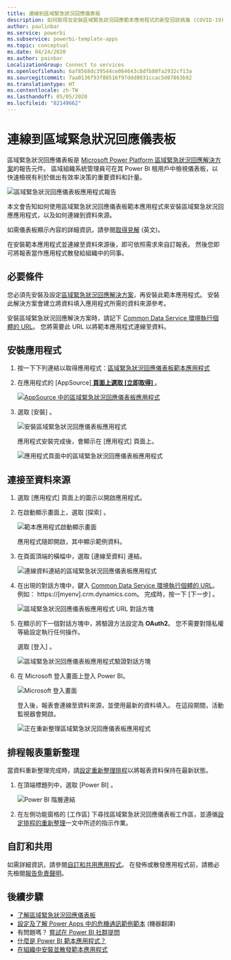 ```yaml
---
title: 連線到區域緊急狀況回應儀表板
description: 如何取得及安裝區域緊急狀況回應範本應用程式的新型冠狀病毒 (COVID-19) 決策支援儀表板，以及如何連線至資料
author: paulinbar
ms.service: powerbi
ms.subservice: powerbi-template-apps
ms.topic: conceptual
ms.date: 04/24/2020
ms.author: painbar
LocalizationGroup: Connect to services
ms.openlocfilehash: 6af8568dc39544ce064643c8dfb80fa2932cf13a
ms.sourcegitcommit: 7aa0136f93f88516f97ddd8031ccac5d07863b92
ms.translationtype: HT
ms.contentlocale: zh-TW
ms.lasthandoff: 05/05/2020
ms.locfileid: "82149662"
---
```

# <a name="connect-to-the-regional-emergency-response-dashboard"></a>連線到區域緊急狀況回應儀表板
區域緊急狀況回應儀表板是 [Microsoft Power Platform 區域緊急狀況回應解決方案](https://docs.microsoft.com/powerapps/sample-apps/regional-emergency-response/overview)的報告元件。 區域組織系統管理員可在其 Power BI 租用戶中檢視儀表板，以快速檢視有利於做出有效率決策的重要資料和計量。

![區域緊急狀況回應儀表板應用程式報告](media/service-connect-to-regional-emergency-response/service-regional-emergency-response-app-report.png)

本文會告知如何使用區域緊急狀況回應儀表板範本應用程式來安裝區域緊急狀況回應應用程式，以及如何連線到資料來源。

如需儀表板顯示內容的詳細資訊，請參閱[取得見解](https://docs.microsoft.com/powerapps/sample-apps/regional-emergency-response/portals-admin-reporting#get-insights) (英文)。

在安裝範本應用程式並連線至資料來源後，即可依照需求來自訂報表。 然後您即可將報表當作應用程式散發給組織中的同事。

## <a name="prerequisites"></a>必要條件

您必須先安裝及設定[區域緊急狀況回應解決方案](https://docs.microsoft.com/powerapps/sample-apps/regional-emergency-response/deploy)，再安裝此範本應用程式。 安裝此解決方案會建立將資料填入應用程式所需的資料來源參考。

安裝區域緊急狀況回應解決方案時，請記下 [Common Data Service 環境執行個體的 URL](https://docs.microsoft.com/powerapps/sample-apps/regional-emergency-response/deploy#step-5-configure-and-publish-power-bi-dashboard)。 您將需要此 URL 以將範本應用程式連線至資料。

## <a name="install-the-app"></a>安裝應用程式

1. 按一下下列連結以取得應用程式：[區域緊急狀況回應儀表板範本應用程式](https://appsource.microsoft.com/product/power-bi/powerapps_cxo.regional_response)

1. 在應用程式的 [AppSource][ **頁面上選取 [立即取得]** ](https://appsource.microsoft.com/product/power-bi/powerapps_cxo.regional_response)。

    [![AppSource 中的區域緊急狀況回應儀表板應用程式](media/service-connect-to-regional-emergency-response/service-regional-emergency-response-app-appsource-get-it-now.png)](https://appsource.microsoft.com/product/power-bi/powerapps_cxo.regional_response)

1. 選取 [安裝]  。 

    ![安裝區域緊急狀況回應儀表板應用程式](media/service-connect-to-regional-emergency-response/service-regional-emergency-response-select-install.png)

    應用程式安裝完成後，會顯示在 [應用程式] 頁面上。

   ![應用程式頁面中的區域緊急狀況回應儀表板應用程式](media/service-connect-to-regional-emergency-response/service-regional-emergency-response-app-apps-page-icon.png)

## <a name="connect-to-data-sources"></a>連接至資料來源

1. 選取 [應用程式] 頁面上的圖示以開啟應用程式。

1. 在啟動顯示畫面上，選取 [探索]  。

   ![範本應用程式啟動顯示畫面](media/service-connect-to-regional-emergency-response/service-regional-emergency-response-app-splash-screen.png)

   應用程式隨即開啟，其中顯示範例資料。

1. 在頁面頂端的橫幅中，選取 [連線至資料]  連結。

   ![連線資料連結的區域緊急狀況回應儀表板應用程式](media/service-connect-to-regional-emergency-response/service-regional-emergency-response-app-connect-data.png)

1. 在出現的對話方塊中，鍵入 [Common Data Service 環境執行個體的 URL](https://docs.microsoft.com/powerapps/sample-apps/emergency-response/deploy-configure#publish-the-power-bi-dashboard)。 例如： https://[myenv].crm.dynamics.com。 完成時，按一下 [下一步]  。

   ![區域緊急狀況回應儀表板應用程式 URL 對話方塊](media/service-connect-to-regional-emergency-response/service-regional-emergency-response-app-url-dialog.png)

1. 在顯示的下一個對話方塊中，將驗證方法設定為 **OAuth2**。 您不需要對隱私權等級設定執行任何操作。

   選取 [登入]  。

   ![區域緊急狀況回應儀表板應用程式驗證對話方塊](media/service-connect-to-regional-emergency-response/service-regional-emergency-response-app-authentication-dialog.png)

1. 在 Microsoft 登入畫面上登入 Power BI。

   ![Microsoft 登入畫面](media/service-connect-to-regional-emergency-response/service-regional-emergency-response-app-microsoft-login.png)

   登入後，報表會連線至資料來源，並使用最新的資料填入。 在這段期間，活動監視器會開啟。

   ![正在重新整理區域緊急狀況回應儀表板應用程式](media/service-connect-to-regional-emergency-response/service-regional-emergency-response-app-refresh-monitor.png)

## <a name="schedule-report-refresh"></a>排程報表重新整理

當資料重新整理完成時，請[設定重新整理排程](../refresh-scheduled-refresh.md)以將報表資料保持在最新狀態。

1. 在頂端標題列中，選取 [Power BI]  。

   ![Power BI 階層連結](media/service-connect-to-regional-emergency-response/service-regional-emergency-response-app-powerbi-breadcrumb.png)

1. 在左側功能窗格的 [工作區]  下尋找區域緊急狀況回應儀表板工作區，並遵循[設定排程的重新整理](../refresh-scheduled-refresh.md)一文中所述的指示作業。

## <a name="customize-and-share"></a>自訂和共用

如需詳細資訊，請參閱[自訂和共用應用程式](../service-template-apps-install-distribute.md#customize-and-share-the-app)。 在發佈或散發應用程式前，請務必先檢閱[報告免責聲明](https://docs.microsoft.com/powerapps/sample-apps/regional-emergency-response/overview#disclaimer)。

## <a name="next-steps"></a>後續步驟
* [了解區域緊急狀況回應儀表板](https://docs.microsoft.com/powerapps/sample-apps/regional-emergency-response/portals-admin-reporting#get-insights)
* [設定及了解 Power Apps 中的危機通訊範例範本](https://docs.microsoft.com/powerapps/maker/canvas-apps/sample-crisis-communication-app) (機器翻譯)
* 有問題嗎？ [嘗試在 Power BI 社群提問](https://community.powerbi.com/)
* [什麼是 Power BI 範本應用程式？](../service-template-apps-overview.md)
* [在組織中安裝並散發範本應用程式](../service-template-apps-install-distribute.md)
